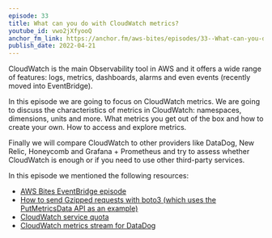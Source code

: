 ```yaml
---
episode: 33
title: What can you do with CloudWatch metrics?
youtube_id: vwo2jXfyooQ
anchor_fm_link: https://anchor.fm/aws-bites/episodes/33--What-can-you-do-with-CloudWatch-metrics-e1hentr
publish_date: 2022-04-21
---
```



CloudWatch is the main Observability tool in AWS and it offers a wide range of features: logs, metrics, dashboards, alarms and even events (recently moved into EventBridge).

In this episode we are going to focus on CloudWatch metrics. We are going to discuss the characteristics of metrics in CloudWatch: namespaces, dimensions, units and more. What metrics you get out of the box and how to create your own. How to access and explore metrics.

Finally we will compare CloudWatch to other providers like DataDog, New Relic, Honeycomb and Grafana + Prometheus and try to assess whether CloudWatch is enough or if you need to use other third-party services.
 
In this episode we mentioned the following resources:

  - [AWS Bites EventBridge episode](https://www.youtube.com/watch?v=UjIE5qp-v8w&list=PLAWXFhe0N1vLHkGO1ZIWW_SZpturHBiE_&index=5) 
  - [How to send Gzipped requests with boto3 (which uses the PutMetricsData API as an example)](https://loige.co/how-to-send-gzipped-requests-with-boto3)
  - [CloudWatch service quota](https://docs.aws.amazon.com/AmazonCloudWatch/latest/monitoring/cloudwatch_limits.html)
  - [CloudWatch metrics stream for DataDog](https://www.datadoghq.com/blog/amazon-cloudwatch-metric-streams-datadog/)
   